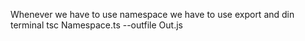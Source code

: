 Whenever we have to use namespace we have to use export and din terminal tsc Namespace.ts --outfile Out.js

